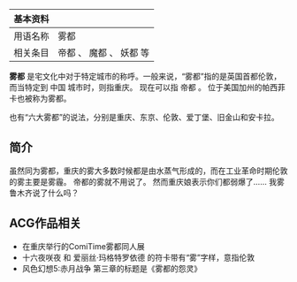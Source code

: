 |  **基本资料**  ||
|---|---|
|用语名称  |  雾都   |
|相关条目  |  帝都  、  魔都  、  妖都  等   |
  
**雾都** 是宅文化中对于特定城市的称呼。一般来说，“雾都”指的是英国首都伦敦，而当特定到  中国  城市时，则指重庆。  现在可以指  帝都  。
位于美国加州的帕西菲卡也被称为雾都。

也有“六大雾都”的说法，分别是重庆、东京、伦敦、爱丁堡、旧金山和安卡拉。

##  简介

虽然同为雾都，重庆的雾大多数时候都是由水蒸气形成的，而在工业革命时期伦敦的雾主要是雾霾。  帝都的雾就不用说了。  然而重庆娘表示你们都弱爆了……
我雾鲁木齐说了什么吗？

##  ACG作品相关

  * 在重庆举行的ComiTime雾都同人展 
  * 十六夜咲夜  和  爱丽丝·玛格特罗依德  的符卡带有“雾”字样，意指伦敦 
  * 风色幻想5:赤月战争  第三章的标题是《雾都的怨灵》 